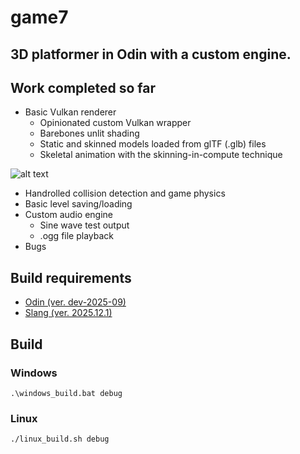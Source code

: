 # game7
3D platformer in Odin with a custom engine.
---
## Work completed so far
- Basic Vulkan renderer
    - Opinionated custom Vulkan wrapper
    - Barebones unlit shading
    - Static and skinned models loaded from glTF (.glb) files
    - Skeletal animation with the skinning-in-compute technique

![alt text](complex_anim_999999.gif "Simple 3D walking animation")
- Handrolled collision detection and game physics
- Basic level saving/loading
- Custom audio engine
    - Sine wave test output
    - .ogg file playback
- Bugs

## Build requirements

- [Odin (ver. dev-2025-09)](https://github.com/odin-lang/Odin/releases/tag/dev-2025-09)
- [Slang (ver. 2025.12.1)](https://github.com/shader-slang/slang/releases)

## Build

### Windows
```
.\windows_build.bat debug
```

### Linux
```
./linux_build.sh debug
```
